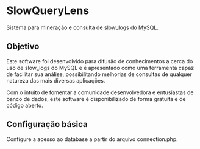 # SlowQueryLens
Sistema para mineração e consulta de slow_logs do MySQL.

## Objetivo
Este software foi desenvolvido para difusão de conhecimentos a cerca do uso de slow_logs do MySQL e é apresentado como uma ferramenta capaz de facilitar sua análise, possibilitando melhorias de consultas de qualquer natureza das mais diversas aplicações.

Com o intuito de fomentar a comunidade desenvolvedora e entusiastas de banco de dados, este software é disponibilizado de forma gratuita e de código aberto.



## Configuração básica
Configure a acesso ao database a partir do arquivo connection.php.